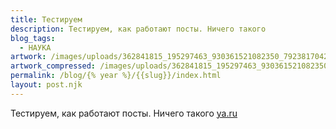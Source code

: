 ```yaml
---
title: Тестируем
description: Тестируем, как работают посты. Ничего такого
blog_tags:
  - НАУКА
artwork: /images/uploads/362841815_195297463_930361521082350_7923817042515047013_n.jpg
artwork_compressed: /images/uploads/362841815_195297463_930361521082350_7923817042515047013_n.webp
permalink: /blog/{% year %}/{{slug}}/index.html
layout: post.njk
---
```

Тестируем, как работают посты. Ничего такого [ya.ru](ya.ru)